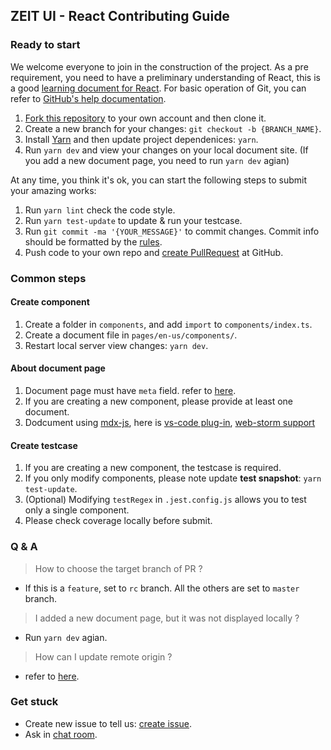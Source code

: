 ##  ZEIT UI - React Contributing Guide

### Ready to start

We welcome everyone to join in the construction of the project.
As a pre requirement, you need to have a preliminary understanding of React,
this is a good [learning document for React](https://reactjs.org/docs/getting-started.html).
For basic operation of Git, you can refer to [GitHub's help documentation](https://help.github.com/en/github/using-git).

1. [Fork this repository](https://help.github.com/en/github/getting-started-with-github/fork-a-repo) to your own account and then clone it.
2. Create a new branch for your changes: `git checkout -b {BRANCH_NAME}`.
3. Install [Yarn](https://classic.yarnpkg.com/en/docs/install#mac-stable) and then update project dependenices: `yarn`.
4. Run `yarn dev` and view your changes on your local document site. (If you add a new document page, you need to run `yarn dev` agian)

At any time, you think it's ok, you can start the following steps to submit your amazing works:

1. Run `yarn lint` check the code style.
2. Run `yarn test-update` to update & run your testcase.
3. Run `git commit -ma '{YOUR_MESSAGE}'` to commit changes. Commit info should be formatted by the [rules](https://github.com/conventional-changelog/commitlint/blob/master/%40commitlint/config-conventional/README.md).
4. Push code to your own repo and [create PullRequest](https://help.github.com/en/github/collaborating-with-issues-and-pull-requests/about-pull-requests) at GitHub.

### Common steps

#### **Create component**

1. Create a folder in `components`, and add `import` to `components/index.ts`.
2. Create a document file in `pages/en-us/components/`.
3. Restart local server view changes: `yarn dev`.

#### **About document page**

1. Document page must have `meta` field. refer to [here](https://github.com/zeit-ui/react/blame/master/pages/en-us/components/avatar.mdx#L4).
2. If you are creating a new component, please provide at least one document.
3. Dodcument using [mdx-js](https://github.com/mdx-js/mdx), here is [vs-code plug-in](https://github.com/silvenon/vscode-mdx),
[web-storm support](https://youtrack.jetbrains.com/issue/WEB-32599)

#### **Create testcase**

1. If you are creating a new component, the testcase is required.
2. If you only modify components, please note update **test snapshot**: `yarn test-update`.
3. (Optional) Modifying `testRegex` in `.jest.config.js` allows you to test only a single component.
4. Please check coverage locally before submit.

### Q & A

> How to choose the target branch of PR ?

- If this is a `feature`, set to `rc` branch. All the others are set to `master` branch.

> I added a new document page, but it was not displayed locally ?

- Run `yarn dev` agian.

> How can I update remote origin ?

- refer to [here](https://git-scm.com/book/en/v2/Git-Basics-Working-with-Remotes).


### Get stuck

- Create new issue to tell us: [create issue](https://github.com/zeit-ui/react/issues/new/choose).
- Ask in [chat room](https://spectrum.chat/zeit-ui/general?tab=posts).
